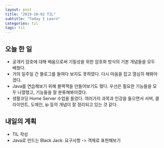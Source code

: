 ```yaml
---
layout: post
title: "2019-10-02 TIL"
subtitle: "Today I Learn"
categories: til
tags: til
---
```


## 오늘 한 일
   - 공개키 암호에 대해 배움으로써 기밀성을 위한 암호화 방식의 기본 개념들을 모두 배웠다.
   - 거의 일주일 간 블로그를 들여다 보지도 못하였다. 다시 마음을 잡고 열심히 해봐야겠다.
   - Java를 연습해보기 위해 블랙잭을 만들어보기도 했다. 우선은 필요한 기능들을 모두 나열했고, 기능들을 잘 분류해봐야겠다.
   - 생활코딩 Home Server 수업을 들었다. 여러가지 과목과 인강을 들으면서 서버, 클라이언트, 도메인, ip 등의 개념이 잘 정리되고 있는 것 같다. 
  

## 내일의 계획
   - TIL 작성
   - Java로 만드는 Black Jack: 요구사항 -> 객체로 표현해보기

